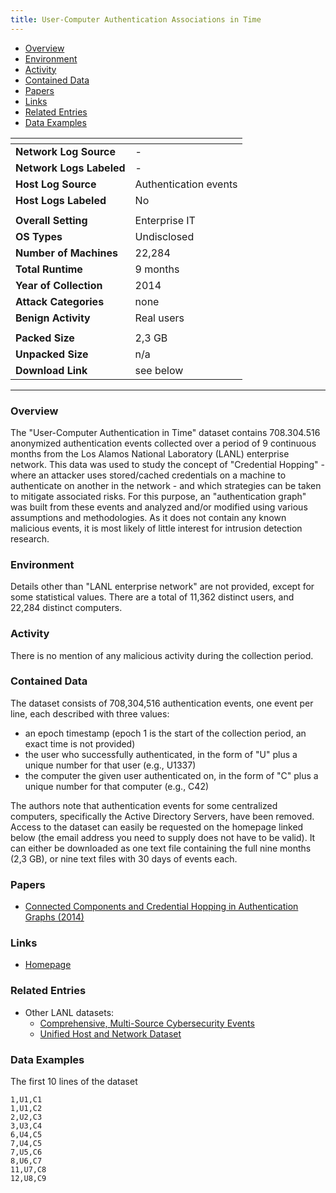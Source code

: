 ```yaml
---
title: User-Computer Authentication Associations in Time
---
```


- [Overview](#overview)
- [Environment](#environment)
- [Activity](#activity)
- [Contained Data](#contained-data)
- [Papers](#papers)
- [Links](#links)
- [Related Entries](#related-entries)
- [Data Examples](#data-examples)

| <!-- -->                 | <!-- -->              |
|--------------------------|-----------------------|
| **Network Log Source**   | -                     |
| **Network Logs Labeled** | -                     |
| **Host Log Source**      | Authentication events |
| **Host Logs Labeled**    | No                    |
|                          |                       |
| **Overall Setting**      | Enterprise IT         |
| **OS Types**             | Undisclosed           |
| **Number of Machines**   | 22,284                |
| **Total Runtime**        | 9 months              |
| **Year of Collection**   | 2014                  |
| **Attack Categories**    | none                  |
| **Benign Activity**       | Real users            |
|                          |                       |
| **Packed Size**          | 2,3 GB                |
| **Unpacked Size**        | n/a                   |
| **Download Link**        | see below             |

***

### Overview
The "User-Computer Authentication in Time" dataset contains 708.304.516 anonymized authentication events collected over a period of 9 continuous months from the Los Alamos National Laboratory (LANL) enterprise network.
This data was used to study the concept of "Credential Hopping" - where an attacker uses stored/cached credentials on a machine to authenticate on another in the network - and which strategies can be taken to mitigate associated risks.
For this purpose, an "authentication graph" was built from these events and analyzed and/or modified using various assumptions and methodologies.
As it does not contain any known malicious events, it is most likely of little interest for intrusion detection research.

### Environment
Details other than "LANL enterprise network" are not provided, except for some statistical values.
There are a total of 11,362 distinct users, and 22,284 distinct computers.

### Activity
There is no mention of any malicious activity during the collection period.

### Contained Data
The dataset consists of 708,304,516 authentication events, one event per line, each described with three values:
- an epoch timestamp (epoch 1 is the start of the collection period, an exact time is not provided)
- the user who successfully authenticated, in the form of "U" plus a unique number for that user (e.g., U1337)
- the computer the given user authenticated on, in the form of "C" plus a unique number for that computer (e.g., C42)

The authors note that authentication events for some centralized computers, specifically the Active Directory Servers, have been removed.
Access to the dataset can easily be requested on the homepage linked below (the email address you need to supply does not have to be valid).
It can either be downloaded as one text file containing the full nine months (2,3 GB), or nine text files with 30 days of events each.

### Papers
- [Connected Components and Credential Hopping in Authentication Graphs (2014)](https://doi.org/10.1109/SITIS.2014.95)

### Links
- [Homepage](https://csr.lanl.gov/data/auth/)

### Related Entries
- Other LANL datasets:
    - [Comprehensive, Multi-Source Cybersecurity Events](comp_multi_source_cybersec_events.md)
    - [Unified Host and Network Dataset](unified_host_and_network_dataset.md)

### Data Examples
The first 10 lines of the dataset
```
1,U1,C1
1,U1,C2
2,U2,C3
3,U3,C4
6,U4,C5
7,U4,C5
7,U5,C6
8,U6,C7
11,U7,C8
12,U8,C9
```
